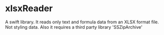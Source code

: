 # xlsxReader
<p>A swift library. It reads only text and formula data from an XLSX format file. Not styling data. Also it requires a third party library 'SSZipArchive'</p>
